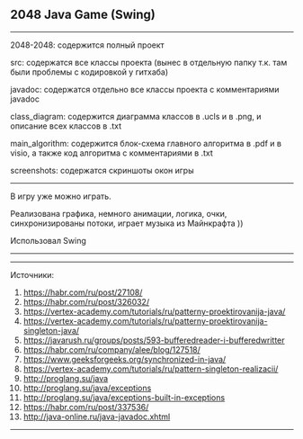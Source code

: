 2048 Java Game (Swing)
----------------------

***********************************************************************************************************************
2048-2048: содержится полный проект

src: содержатся все классы проекта (вынес в отдельную папку т.к. там были проблемы с кодировкой у гитхаба)

javadoc: содержатся отдельно все классы проекта с комментариями javadoc

class_diagram: содержится диаграмма классов в .ucls и в .png, и описание всех классов в .txt

main_algorithm: содержится блок-схема главного алгоритма в .pdf и в visio, а также код алгоритма с комментариями в .txt

screenshots: содержатся скриншоты окон игры
***********************************************************************************************************************

В игру уже можно играть.

Реализована графика, немного анимации, логика, очки, синхронизированы потоки, играет музыка из Майнкрафта ))

Использовал Swing

***********************************************************************************************************************


***********************************************************************************************************************
Источники:
1. https://habr.com/ru/post/27108/
2. https://habr.com/ru/post/326032/
3. https://vertex-academy.com/tutorials/ru/patterny-proektirovanija-java/
4. https://vertex-academy.com/tutorials/ru/patterny-proektirovanija-singleton-java/
5. https://javarush.ru/groups/posts/593-bufferedreader-i-bufferedwritter
6. https://habr.com/ru/company/alee/blog/127518/
7. https://www.geeksforgeeks.org/synchronized-in-java/
8. https://vertex-academy.com/tutorials/ru/pattern-singleton-realizacii/
9. http://proglang.su/java
10. http://proglang.su/java/exceptions
11. http://proglang.su/java/exceptions-built-in-exceptions
12. https://habr.com/ru/post/337536/
13. http://java-online.ru/java-javadoc.xhtml
***********************************************************************************************************************
